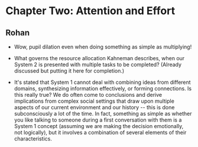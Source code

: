 # Chapter Two: Attention and Effort

## Rohan
* Wow, pupil dilation even when doing something as simple as multiplying!

* What governs the resource allocation Kahneman describes, when our System 2 is presented with multiple tasks to be completed? (Already discussed but putting it here for completion.)

* It's stated that System 1 cannot deal with combining ideas from different domains, synthesizing information effectively, or forming connections. Is this really true? We do often come to conclusions and derive implications from complex social settings that draw upon multiple aspects of our current environment and our history -- this is done subconsciously a lot of the time. In fact, something as simple as whether you like talking to someone during a first conversation with them is a System 1 concept (assuming we are making the decision emotionally, not logically), but it involves a combination of several elements of their characteristics.
